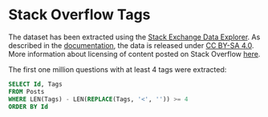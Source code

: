 
# Stack Overflow Tags

The dataset has been extracted using the [Stack Exchange Data Explorer](https://data.stackexchange.com/).
As described in the [documentation](https://data.stackexchange.com/help), the data is released under [CC BY-SA 4.0](http://creativecommons.org/licenses/by-sa/4.0/).
More information about licensing of content posted on Stack Overflow [here](https://stackoverflow.com/help/licensing).

The first one million questions with at least 4 tags were extracted:

```sql
SELECT Id, Tags
FROM Posts
WHERE LEN(Tags) - LEN(REPLACE(Tags, '<', '')) >= 4
ORDER BY Id
```
